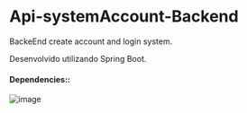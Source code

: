 # Api-systemAccount-Backend


BackeEnd create account and login system.

Desenvolvido utilizando Spring Boot. 


#### Dependencies::

![image](https://user-images.githubusercontent.com/13875554/176775774-954a560b-5b7c-404b-b245-fde80524ea30.png)
